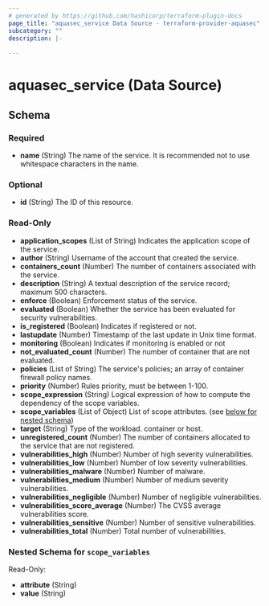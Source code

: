 ```yaml
---
# generated by https://github.com/hashicorp/terraform-plugin-docs
page_title: "aquasec_service Data Source - terraform-provider-aquasec"
subcategory: ""
description: |-
  
---
```


# aquasec_service (Data Source)





<!-- schema generated by tfplugindocs -->
## Schema

### Required

- **name** (String) The name of the service. It is recommended not to use whitespace characters in the name.

### Optional

- **id** (String) The ID of this resource.

### Read-Only

- **application_scopes** (List of String) Indicates the application scope of the service.
- **author** (String) Username of the account that created the service.
- **containers_count** (Number) The number of containers associated with the service.
- **description** (String) A textual description of the service record; maximum 500 characters.
- **enforce** (Boolean) Enforcement status of the service.
- **evaluated** (Boolean) Whether the service has been evaluated for security vulnerabilities.
- **is_registered** (Boolean) Indicates if registered or not.
- **lastupdate** (Number) Timestamp of the last update in Unix time format.
- **monitoring** (Boolean) Indicates if monitoring is enabled or not
- **not_evaluated_count** (Number) The number of container that are not evaluated.
- **policies** (List of String) The service's policies; an array of container firewall policy names.
- **priority** (Number) Rules priority, must be between 1-100.
- **scope_expression** (String) Logical expression of how to compute the dependency of the scope variables.
- **scope_variables** (List of Object) List of scope attributes. (see [below for nested schema](#nestedatt--scope_variables))
- **target** (String) Type of the workload. container or host.
- **unregistered_count** (Number) The number of containers allocated to the service that are not registered.
- **vulnerabilities_high** (Number) Number of high severity vulnerabilities.
- **vulnerabilities_low** (Number) Number of low severity vulnerabilities.
- **vulnerabilities_malware** (Number) Number of malware.
- **vulnerabilities_medium** (Number) Number of medium severity vulnerabilities.
- **vulnerabilities_negligible** (Number) Number of negligible vulnerabilities.
- **vulnerabilities_score_average** (Number) The CVSS average vulnerabilities score.
- **vulnerabilities_sensitive** (Number) Number of sensitive vulnerabilities.
- **vulnerabilities_total** (Number) Total number of vulnerabilities.

<a id="nestedatt--scope_variables"></a>
### Nested Schema for `scope_variables`

Read-Only:

- **attribute** (String)
- **value** (String)


